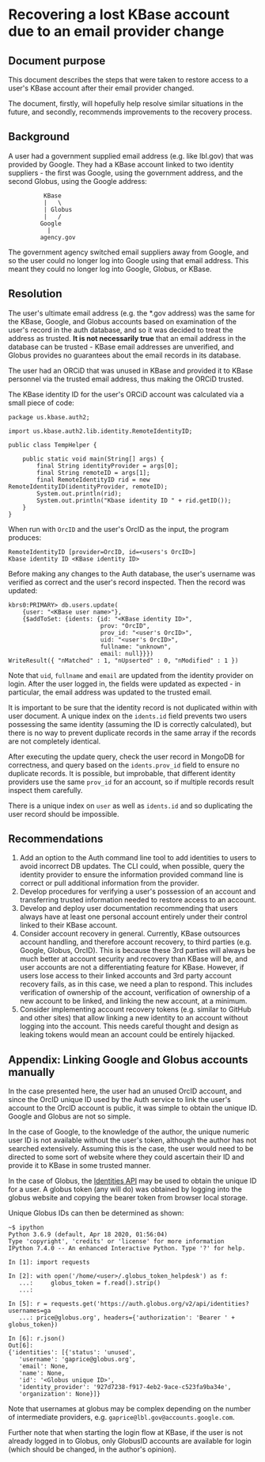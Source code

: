# Recovering a lost KBase account due to an email provider change

## Document purpose

This document describes the steps that were taken to restore access to a user's KBase account
after their email provider changed.

The document, firstly, will hopefully help resolve similar situations in the future, and secondly,
recommends improvements to the recovery process.

## Background

A user had a government supplied email address (e.g. like lbl.gov) that was provided by Google.
They had a KBase account linked to two identity suppliers - the first was Google, using the 
government address, and the second Globus, using the Google address:

```
          KBase
          |   \
          | Globus
          |   /
         Google
           |
         agency.gov
```

The government agency switched email suppliers away from Google, and so the user could no
longer log into Google using that email address. This meant they could no longer log into Google,
Globus, or KBase.

## Resolution

The user's ultimate email address (e.g. the *.gov address) was the same for the KBase, Google,
and Globus accounts based on examination of the user's record in the auth database, and so it
was decided to treat the address as trusted. **It is not necessarily true** that an email
address in the database can be trusted - KBase email addresses are unverified, and Globus
provides no guarantees about the email records in its database.

The user had an ORCiD that was unused in KBase and provided it to KBase personnel via the
trusted email address, thus making the ORCiD trusted.

The KBase identity ID for the user's ORCiD account was calculated via a small piece of code:

```
package us.kbase.auth2;

import us.kbase.auth2.lib.identity.RemoteIdentityID;

public class TempHelper {

	public static void main(String[] args) {
		final String identityProvider = args[0];
		final String remoteID = args[1];
		final RemoteIdentityID rid = new RemoteIdentityID(identityProvider, remoteID);
		System.out.println(rid);
		System.out.println("Kbase identity ID " + rid.getID());
	}
}
```

When run with `OrcID` and the user's OrcID as the input, the program produces:

```
RemoteIdentityID [provider=OrcID, id=<users's OrcID>]
Kbase identity ID <KBase identity ID>
```

Before making any changes to the Auth database, the user's username was verified as
correct and the user's record inspected. Then the record was updated:

```
kbrs0:PRIMARY> db.users.update(
    {user: "<KBase user name>"},
    {$addToSet: {idents: {id: "<KBase identity ID>",
                          prov: "OrcID",
                          prov_id: "<user's OrcID>",
                          uid: "<user's OrcID>",
                          fullname: "unknown",
                          email: null}}})
WriteResult({ "nMatched" : 1, "nUpserted" : 0, "nModified" : 1 }) 
```

Note that `uid`, `fullname` and `email` are updated from the identity provider on login. After
the user logged in, the fields were updated as expected - in particular, the email address was
updated to the trusted email.

It is important to be sure that the identity record is not duplicated within with user document.
A unique index on the `idents.id` field prevents two users possessing the same identity
(assuming the ID is correctly calculated), but there is no way to prevent duplicate records in the
same array if the records are not completely identical.

After executing the update query, check the user record in MongoDB for correctness, and
query based on the `idents.prov_id` field to ensure no duplicate records. It is possible,
but improbable, that different identity providers use the same `prov_id` for an account, so
if multiple records result inspect them carefully.

There is a unique index on `user` as well as `idents.id` and so duplicating the user record
should be impossible.

## Recommendations

1. Add an option to the Auth command line tool to add identities to users to avoid incorrect DB
   updates. The CLI could, when possible, query the identity provider to ensure the information
   provided command line is correct or pull additional information from the provider.
2. Develop procedures for verifying a user's possession of an account and transferring
   trusted information needed to restore access to an account.
3. Develop and deploy user documentation recommending that users always have at least one
   personal account entirely under their control linked to their KBase account.
4. Consider account recovery in general. Currently, KBase outsources account handling, and
   therefore account recovery, to third parties (e.g. Google, Globus, OrcID). This is because
   these 3rd parties will always be much better at account security and recovery than KBase will
   be, and user accounts are not a differentiating feature for KBase. However, if users lose
   access to their linked accounts and 3rd party account recovery fails, as in this case,
   we need a plan to respond. This includes verification of ownership of the account,
   verification of ownership of a new account to be linked, and linking the new account, at a
   minimum.
5. Consider implementing account recovery tokens (e.g. similar to GitHub and other sites) that
   allow linking a new identity to an account without logging into the account. This
   needs careful thought and design as leaking tokens would mean an account could be entirely
   hijacked.
   
## Appendix: Linking Google and Globus accounts manually

In the case presented here, the user had an unused OrcID account, and since the OrcID unique ID
used by the Auth service to link the user's account to the OrcID account is public, it was
simple to obtain the unique ID. Google and Globus are not so simple.

In the case of Google, to the knowledge of the author, the unique numeric user ID is not available
without the user's token, although the author has not searched extensively. Assuming this is the
case, the user would need to be directed to some sort of website where they could ascertain their
ID and provide it to KBase in some trusted manner.

In the case of Globus, the [Identities API](https://docs.globus.org/api/auth/reference/#identities_api)
may be used to obtain the unique ID for a user. A globus token (any will do) was obtained by
logging into the globus website and copying the bearer token from browser local storage.

Unique Globus IDs can then be determined as shown:

```
~$ ipython
Python 3.6.9 (default, Apr 18 2020, 01:56:04) 
Type 'copyright', 'credits' or 'license' for more information
IPython 7.4.0 -- An enhanced Interactive Python. Type '?' for help.

In [1]: import requests                                                         

In [2]: with open('/home/<user>/.globus_token_helpdesk') as f: 
   ...:     globus_token = f.read().strip() 
   ...:                                                                         

In [5]: r = requests.get('https://auth.globus.org/v2/api/identities?usernames=ga
   ...: price@globus.org', headers={'authorization': 'Bearer ' + globus_token}) 

In [6]: r.json()                                                                
Out[6]: 
{'identities': [{'status': 'unused',
   'username': 'gaprice@globus.org',
   'email': None,
   'name': None,
   'id': '<Globus unique ID>',
   'identity_provider': '927d7238-f917-4eb2-9ace-c523fa9ba34e',
   'organization': None}]}
```

Note that usernames at globus may be complex depending on the number of intermediate providers,
e.g. `gaprice@lbl.gov@accounts.google.com`.

Further note that when starting the login flow at KBase, if the user is not already logged in
to Globus, only GlobusID accounts are available for login (which should be changed, in the
author's opinion).
